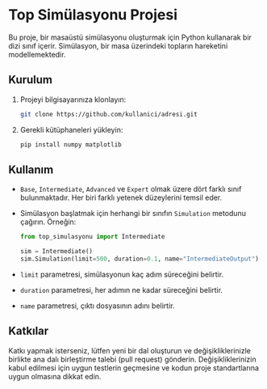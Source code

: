 # Top Simülasyonu Projesi

Bu proje, bir masaüstü simülasyonu oluşturmak için Python kullanarak bir dizi sınıf içerir. Simülasyon, bir masa üzerindeki topların hareketini modellemektedir.

## Kurulum

1. Projeyi bilgisayarınıza klonlayın:

    ```bash
    git clone https://github.com/kullanici/adresi.git
    ```

2. Gerekli kütüphaneleri yükleyin:

    ```bash
    pip install numpy matplotlib
    ```

## Kullanım

- `Base`, `Intermediate`, `Advanced` ve `Expert` olmak üzere dört farklı sınıf bulunmaktadır. Her biri farklı yetenek düzeylerini temsil eder.

- Simülasyon başlatmak için herhangi bir sınıfın `Simulation` metodunu çağırın. Örneğin:

    ```python
    from top_simulasyonu import Intermediate

    sim = Intermediate()
    sim.Simulation(limit=500, duration=0.1, name="IntermediateOutput")
    ```

- `limit` parametresi, simülasyonun kaç adım süreceğini belirtir.
- `duration` parametresi, her adımın ne kadar süreceğini belirtir.
- `name` parametresi, çıktı dosyasının adını belirtir.

## Katkılar

Katkı yapmak isterseniz, lütfen yeni bir dal oluşturun ve değişikliklerinizle birlikte ana dalı birleştirme talebi (pull request) gönderin. Değişikliklerinizin kabul edilmesi için uygun testlerin geçmesine ve kodun proje standartlarına uygun olmasına dikkat edin.


